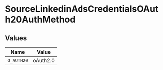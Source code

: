 # SourceLinkedinAdsCredentialsOAuth20AuthMethod


## Values

| Name       | Value      |
| ---------- | ---------- |
| `O_AUTH20` | oAuth2.0   |